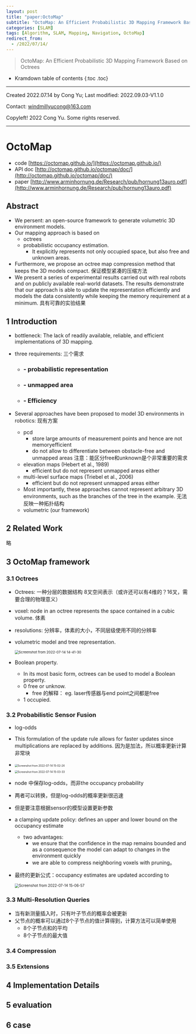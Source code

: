 ```yaml
---
layout: post
title: "paper:OctoMap"
subtitle: "OctoMap: An Efficient Probabilistic 3D Mapping Framework Based on Octrees"
categories: [SLAM]
tags: [Algorithm, SLAM, Mapping, Navigation, OctoMap]
redirect_from:
  - /2022/07/14/
---
```


>  OctoMap: An Efficient Probabilistic 3D Mapping Framework Based on Octrees


* Kramdown table of contents
{:toc .toc}


---

Created 2022.07.14 by Cong Yu; Last modified: 2022.09.03-V1.1.0

Contact: [windmillyucong@163.com](mailto:windmillyucong@163.com)

Copyleft! 2022 Cong Yu. Some rights reserved.

---

# OctoMap

- code [https://octomap.github.io/](https://octomap.github.io/)
- API doc [http://octomap.github.io/octomap/doc/](http://octomap.github.io/octomap/doc/)
- paper [http://www.arminhornung.de/Research/pub/hornung13auro.pdf](http://www.arminhornung.de/Research/pub/hornung13auro.pdf)

## Abstract

- We persent: an open-source framework to generate volumetric 3D environment models.
- Our mapping approach is based on 
  - octrees
  - probabilistic occupancy estimation.
    - It explicitly represents not only occupied space, but also free and unknown areas. 
- Furthermore, we propose an octree map compression method that keeps the 3D models compact. 保证模型紧凑的压缩方法
-  We present a series of experimental results carried out with real robots and on publicly available real-world datasets. The results demonstrate that our approach is able to update the representation efficiently and models the data consistently while keeping the memory requirement at a minimum. 具有可靠的实验结果

## 1 Introduction

- bottleneck: The lack of readily available, reliable, and efficient implementations of 3D mapping.

- three requirements: 三个需求

  - ### - probabilistic representation

  - ### - unmapped area

  - ### - Efficiency

- Several approaches have been proposed to model 3D environments in robotics: 现有方案

  - pcd
    - store large amounts of measurement points and hence are not memoryefficient
    - do not allow to differentiate between obstacle-free and unmapped areas 注意：能区分free和unknown是个非常重要的需求
  - elevation maps (Hebert et al., 1989)
    -  efficient but do not represent unmapped areas either
  - multi-level surface maps (Triebel et al., 2006)
    -  efficient but do not represent unmapped areas either
  - Most importantly, these approaches cannot represent arbitrary 3D environments, such as the branches of the tree in the example. 无法反映一种拓扑结构
  - volumetric (our framework)

  

## 2 Related Work

略

## 3 OctoMap framework

### 3.1 Octrees

- Octrees: 一种分层的数据结构 8叉空间表示（或许还可以有4维的？16叉，需要合理的物理意义）

- voxel: node in an octree represents the space contained in a cubic volume. 体素

- resolutions: 分辨率，体素的大小，不同层级使用不同的分辨率

- volumetric model and tree representation.

  <img src="/home/trifo/code/sync/DevelopNotes/img/Screenshot from 2022-07-14 14-41-30.png" alt="Screenshot from 2022-07-14 14-41-30" style="zoom:67%;" />

- Boolean property.

  - In its most basic form, octrees can be used to model a Boolean property.
  - 0 free or unknow.
    - free 的解释： eg. laser传感器与end point之间都是free
  - 1 occupied.

### 3.2 Probabilistic Sensor Fusion

- log-odds

- This formulation of the update rule allows for faster updates since multiplications are replaced by additions. 因为是加法，所以概率更新计算非常块

- <img src="/home/trifo/code/sync/DevelopNotes/img/Screenshot from 2022-07-14 15-02-24.png" alt="Screenshot from 2022-07-14 15-02-24" style="zoom:50%;" />

- <img src="/home/trifo/code/sync/DevelopNotes/img/Screenshot from 2022-07-14 15-03-33.png" alt="Screenshot from 2022-07-14 15-03-33" style="zoom:50%;" />

- node 中保存log-odds，而非the occupancy probability

- 两者可以转换，但是log-odds的概率更新很迅速

- 但是要注意根据sensor的模型设置更新参数

- a clamping update policy: defines an upper and lower bound on the occupancy estimate

  - two advantages:
    - we ensure that the confidence in the map remains bounded and as a consequence the model can adapt to changes in the environment quickly
    - we are able to compress neighboring voxels with pruning。

- 最终的更新公式：occupancy estimates are updated according to

  <img src="/home/trifo/code/sync/DevelopNotes/img/Screenshot from 2022-07-14 15-06-57.png" alt="Screenshot from 2022-07-14 15-06-57" style="zoom:70%;" />

### 3.3 Multi-Resolution Queries

- 当有新测量插入时，只有叶子节点的概率会被更新
- 父节点的概率可以通过8个子节点的值计算得到，计算方法可以简单使用
  - 8个子节点和的平均
  - 8个子节点的最大值

### 3.4 Compression

### 3.5 Extensions

## 4 Implementation Details



## 5 evaluation

## 6 case





